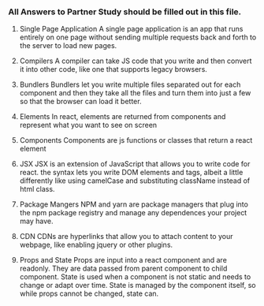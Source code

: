 ### All Answers to Partner Study should be filled out in this file.

1. Single Page Application
    A single page application is an app that runs entirely on one page without sending multiple requests back and forth to the server to load new pages.

2. Compilers
    A compiler can take JS code that you write and then convert it into other code, like one that supports legacy browsers.

3. Bundlers
    Bundlers let you write multiple files separated out for each component and then they take all the files and turn them into just a few so that the browser can load it better.

4. Elements
    In react, elements are returned from components and represent what you want to see on screen

5. Components
    Components are js functions or classes that return a react element

6. JSX
    JSX is an extension of JavaScript that allows you to write code for react. the syntax lets you write DOM elements and tags, albeit a little differently like using camelCase and substituting className instead of html class.

7. Package Mangers
    NPM and yarn are package managers that plug into the npm package registry and manage any dependences your project may have.

8. CDN
    CDNs are hyperlinks that allow you to attach content to your webpage, like enabling jquery or other plugins. 

9. Props and State
    Props are input into a react component and are readonly. They are data passed from parent component to child component. State is used when a component is not static and needs to change or adapt over time. State is managed by the component itself, so while props cannot be changed, state can.
